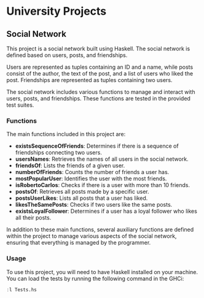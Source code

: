 # University Projects
## Social Network

This project is a social network built using Haskell. The social network is defined based on users, posts, and friendships.

Users are represented as tuples containing an ID and a name, while posts consist of the author, the text of the post, and a list of users who liked the post. Friendships are represented as tuples containing two users.

The social network includes various functions to manage and interact with users, posts, and friendships. These functions are tested in the provided test suites.

### Functions

The main functions included in this project are:

- **existsSequenceOfFriends**: Determines if there is a sequence of friendships connecting two users.
- **usersNames**: Retrieves the names of all users in the social network.
- **friendsOf**: Lists the friends of a given user.
- **numberOfFriends**: Counts the number of friends a user has.
- **mostPopularUser**: Identifies the user with the most friends.
- **isRobertoCarlos**: Checks if there is a user with more than 10 friends.
- **postsOf**: Retrieves all posts made by a specific user.
- **postsUserLikes**: Lists all posts that a user has liked.
- **likesTheSamePosts**: Checks if two users like the same posts.
- **existsLoyalFollower**: Determines if a user has a loyal follower who likes all their posts.

In addition to these main functions, several auxiliary functions are defined within the project to manage various aspects of the social network, ensuring that everything is managed by the programmer.

### Usage

To use this project, you will need to have Haskell installed on your machine. You can load the tests by running the following command in the GHCi:

```haskell
:l Tests.hs
